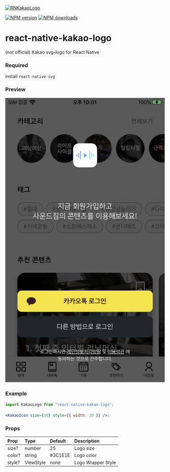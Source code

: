 <span class="module"><a href="https://github.com/bang9/react-native-kakao-logo" title="View this project"><img src="https://img.shields.io/badge/React Native-react--native--kakao--logo-black?style=flat-square&logo=react" alt="RNKakaoLogo" /></a></span>

<span class="npmversion"><a href="https://npmjs.org/package/react-native-kakao-logo" title="View this project on NPM"><img src="https://img.shields.io/npm/v/react-native-kakao-logo.svg" alt="NPM version" /></a></span>
<span class="npmdownloads"><a href="https://npmjs.org/package/react-native-kakao-logo" title="View this project on NPM"><img src="https://img.shields.io/npm/dm/react-native-kakao-logo.svg" alt="NPM downloads" /></a></span>

# react-native-kakao-logo

(not official) Kakao svg-logo for React Native

### Required

install `react-native-svg`

### Preview

![login_screen](screenshots/login.jpeg)

### Example

```jsx
import KakaoLogo from "react-native-kakao-logo";

<KakaoIcon size={30} style={{ width: 30 }} />;
```

### Props

| Prop   | Type      | Default | Description        |
| :----- | :-------- | :------ | :----------------- |
| size?  | number    | 25      | Logo size          |
| color? | string    | #3C1E1E | Logo color         |
| style? | ViewStyle | none    | Logo Wrapper Style |

